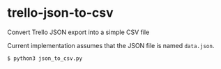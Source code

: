 # trello-json-to-csv
Convert Trello JSON export into a simple CSV file

Current implementation assumes that the JSON file is named `data.json`.

```bash
$ python3 json_to_csv.py
```
